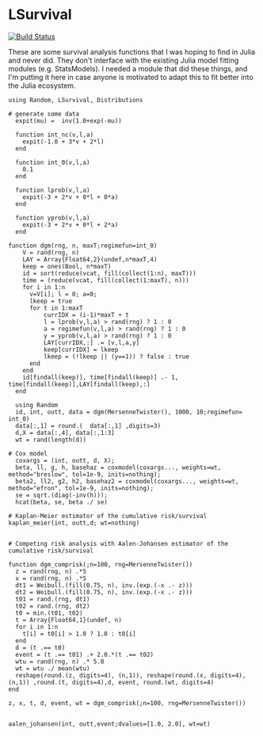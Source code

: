 # LSurvival

[![Build Status](https://github.com/alexpkeil1/LSurvival.jl/actions/workflows/CI.yml/badge.svg?branch=main)](https://github.com/alexpkeil1/LSurvival.jl/actions/workflows/CI.yml?query=branch%3Amain)

These are some survival analysis functions that I was hoping to find in Julia and never did. They don't interface with the existing Julia model fitting modules (e.g. StatsModels). I needed a module that did these things, and I'm putting it here in case anyone is motivated to adapt this to fit better into the Julia ecosystem.

```
using Random, LSurvival, Distributions

# generate some data
  expit(mu) =  inv(1.0+exp(-mu))

  function int_nc(v,l,a)
    expit(-1.0 + 3*v + 2*l)
  end
  
  function int_0(v,l,a)
    0.1
  end
  
  function lprob(v,l,a)
    expit(-3 + 2*v + 0*l + 0*a)
  end

  function yprob(v,l,a)
    expit(-3 + 2*v + 0*l + 2*a)
  end

function dgm(rng, n, maxT;regimefun=int_0)
    V = rand(rng, n)
    LAY = Array{Float64,2}(undef,n*maxT,4)
    keep = ones(Bool, n*maxT)
    id = sort(reduce(vcat, fill(collect(1:n), maxT)))
    time = (reduce(vcat, fill(collect(1:maxT), n)))
    for i in 1:n
      v=V[i]; l = 0; a=0;
      lkeep = true
      for t in 1:maxT
          currIDX = (i-1)*maxT + t
          l = lprob(v,l,a) > rand(rng) ? 1 : 0
          a = regimefun(v,l,a) > rand(rng) ? 1 : 0
          y = yprob(v,l,a) > rand(rng) ? 1 : 0
          LAY[currIDX,:] .= [v,l,a,y]
          keep[currIDX] = lkeep
          lkeep = (!lkeep || (y==1)) ? false : true
      end
    end 
    id[findall(keep)], time[findall(keep)] .- 1, time[findall(keep)],LAY[findall(keep),:]
  end
  
  using Random
  id, int, outt, data = dgm(MersenneTwister(), 1000, 10;regimefun= int_0)
  data[:,1] = round.(  data[:,1] ,digits=3)
  d,X = data[:,4], data[:,1:3]
  wt = rand(length(d))

# Cox model
  coxargs = (int, outt, d, X);
  beta, ll, g, h, basehaz = coxmodel(coxargs..., weights=wt, method="breslow", tol=1e-9, inits=nothing);
  beta2, ll2, g2, h2, basehaz2 = coxmodel(coxargs..., weights=wt, method="efron", tol=1e-9, inits=nothing);
  se = sqrt.(diag(-inv(h)));
  hcat(beta, se, beta ./ se)

# Kaplan-Meier estimator of the cumulative risk/survival
kaplan_meier(int, outt,d; wt=nothing)


# Competing risk analysis with Aalen-Johansen estimator of the cumulative risk/survival

function dgm_comprisk(;n=100, rng=MersenneTwister())
  z = rand(rng, n) .*5
  x = rand(rng, n) .*5
  dt1 = Weibull.(fill(0.75, n), inv.(exp.(-x .- z)))
  dt2 = Weibull.(fill(0.75, n), inv.(exp.(-x .- z)))
  t01 = rand.(rng, dt1)
  t02 = rand.(rng, dt2)
  t0 = min.(t01, t02)
  t = Array{Float64,1}(undef, n)
  for i in 1:n
    t[i] = t0[i] > 1.0 ? 1.0 : t0[i]
  end
  d = (t .== t0)
  event = (t .== t01) .+ 2.0.*(t .== t02)
  wtu = rand(rng, n) .* 5.0
  wt = wtu ./ mean(wtu)
  reshape(round.(z, digits=4), (n,1)), reshape(round.(x, digits=4), (n,1)) ,round.(t, digits=4),d, event, round.(wt, digits=4)
end

z, x, t, d, event, wt = dgm_comprisk(;n=100, rng=MersenneTwister())


aalen_johansen(int, outt,event;dvalues=[1.0, 2.0], wt=wt)

```